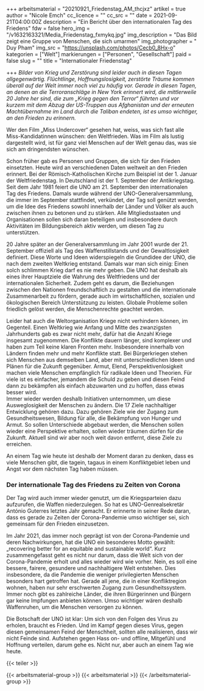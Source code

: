 +++
arbeitsmaterial = "20210921_Friedenstag_AM_thcjxz"
artikel = true
author = "Nicole Emch"
cc_licence = ""
cc_src = ""
date = 2021-09-21T04:00:00Z
description = "Ein Bericht über den internationalen Tag des Friedens"
fdw = false
hero_img = "/v1632163321/Media_Friedenstag_fxmykq.jpg"
img_description = "Das Bild zeigt eine Gruppe von Menschen, die sich umarmen"
img_photographer = " Duy Pham"
img_src = "https://unsplash.com/photos/Cecb0_8Hx-o"
kategorien = ["Welt"]
markierungen = ["Personen", "Gesellschaft"]
paid = false
slug = ""
title = "Internationaler Friedenstag"

+++
_Bilder von Krieg und Zerstörung sind leider auch in diesen Tagen allgegenwärtig. Flüchtlinge, Hoffnungslosigkeit, zerstörte Träume kommen überall auf der Welt immer noch viel zu häufig vor. Gerade in diesen Tagen, an denen an die Terroranschläge in New York erinnert wird, die mittlerweile 20 Jahre her sind, die zum „Krieg gegen den Terror“ führten und vor kurzem mit dem Abzug der US-Truppen aus Afghanistan und der erneuten Machtübernahme im Land durch die Taliban endeten, ist es umso wichtiger, an den Frieden zu erinnern._

Wer den Film „Miss Undercover“ gesehen hat, weiss, was sich fast alle Miss-Kandidatinnen wünschen: den Weltfrieden. Was im Film als lustig dargestellt wird, ist für ganz viel Menschen auf der Welt genau das, was sie sich am dringendsten wünschen.

Schon früher gab es Personen und Gruppen, die sich für den Frieden einsetzten. Heute wird an verschiedenen Daten weltweit an den Frieden erinnert. Bei der Römisch-Katholischen Kirche zum Beispiel ist der 1. Januar der Weltfriedenstag. In Deutschland ist der 1. September der Antikriegstag. Seit dem Jahr 1981 feiert die UNO am 21. September den internationalen Tag des Friedens. Damals wurde während der UNO-Generalversammlung, die immer im September stattfindet, verkündet, der Tag soll genützt werden, um die Idee des Friedens sowohl innerhalb der Länder und Völker als auch zwischen ihnen zu betonen und zu stärken. Alle Mitgliedsstaaten und Organisationen sollen sich daran beteiligen und insbesondere durch Aktivitäten im Bildungsbereich aktiv werden, um diesen Tag zu unterstützen.

20 Jahre später an der Generalversammlung im Jahr 2001 wurde der 21. September offiziell als Tag des Waffenstillstands und der Gewaltlosigkeit definiert. Diese Worte und Ideen widerspiegeln die Grundidee der UNO, die nach dem zweiten Weltkrieg entstand. Damals war man sich einig: Einen solch schlimmen Krieg darf es nie mehr geben. Die UNO hat deshalb als eines ihrer Hauptziele die Wahrung des Weltfriedens und der internationalen Sicherheit. Zudem geht es darum, die Beziehungen zwischen den Nationen freundschaftlich zu gestalten und die internationale Zusammenarbeit zu fördern, gerade auch im wirtschaftlichen, sozialen und ökologischen Bereich Unterstützung zu leisten. Globale Probleme sollen friedlich gelöst werden, die Menschenrechte geachtet werden.

Leider hat auch die Weltorganisation Kriege nicht verhindern können, im Gegenteil. Einen Weltkrieg wie Anfang und Mitte des zwanzigsten Jahrhunderts gab es zwar nicht mehr, dafür hat die Anzahl Kriege insgesamt zugenommen. Die Konflikte dauern länger, sind komplexer und haben zum Teil keine klaren Fronten mehr. Insbesondere innerhalb von Ländern finden mehr und mehr Konflikte statt. Bei Bürgerkriegen stehen sich Menschen aus demselben Land, aber mit unterschiedlichen Ideen und Plänen für die Zukunft gegenüber. Armut, Elend, Perspektivenlosigkeit machen viele Menschen empfänglich für radikale Ideen und Theorien. Für viele ist es einfacher, jemandem die Schuld zu geben und diesen Feind dann zu bekämpfen als einfach abzuwarten und zu hoffen, dass etwas besser wird.  
Immer wieder werden deshalb Initiativen unternommen, um diese Ausweglosigkeit der Menschen zu ändern. Die 17 Ziele nachhaltiger Entwicklung gehören dazu. Dazu gehören Ziele wie der Zugang zum Gesundheitswesen, Bildung für alle, die Bekämpfung von Hunger und Armut. So sollen Unterschiede abgebaut werden, die Menschen sollen wieder eine Perspektive erhalten, sollen wieder träumen dürfen für die Zukunft. Aktuell sind wir aber noch weit davon entfernt, diese Ziele zu erreichen.

An einem Tag wie heute ist deshalb der Moment daran zu denken, dass es viele Menschen gibt, die tagein, tagaus in einem Konfliktgebiet leben und Angst vor dem nächsten Tag haben müssen.

### Der internationale Tag des Friedens zu Zeiten von Corona

Der Tag wird auch immer wieder genutzt, um die Kriegsparteien dazu aufzurufen, die Waffen niederzulegen. So hat es UNO-Genrealsekretär António Guterres letztes Jahr gemacht. Er erinnerte in seiner Rede daran, dass es gerade zu Zeiten der Corona-Pandemie umso wichtiger sei, sich gemeinsam für den Frieden einzusetzen.

Im Jahr 2021, das immer noch geprägt ist von der Corona-Pandemie und deren Nachwirkungen, hat die UNO ein besonderes Motto gewählt: „recovering better for an equitable and sustainable world“. Kurz zusammengefasst geht es nicht nur darum, dass die Welt sich von der Corona-Pandemie erholt und alles wieder wird wie vorher. Nein, es soll eine bessere, fairere, gesundere und nachhaltigere Welt entstehen. Dies insbesondere, da die Pandemie die weniger privilegierten Menschen besonders hart getroffen hat. Gerade all jene, die in einer Konfliktregion wohnen, haben nur sehr erschwerten Zugang zum Gesundheitssystem. Immer noch gibt es zahlreiche Länder, die ihren Bürgerinnen und Bürgern gar keine Impfungen anbieten können. Umso wichtiger wären deshalb Waffenruhen, um die Menschen versorgen zu können.

Die Botschaft der UNO ist klar: Um sich von den Folgen des Virus zu erholen, braucht es Frieden. Und im Kampf gegen dieses Virus, gegen diesen gemeinsamen Feind der Menschheit, sollten alle realisieren, dass wir nicht Feinde sind. Aufstehen gegen Hass on- und offline, Mitgefühl und Hoffnung verteilen, darum gehe es. Nicht nur, aber auch an einem Tag wie heute.

{{< teiler >}}

{{< arbeitsmaterial-group >}}
{{< arbeitsmaterial >}}
{{< /arbeitsmaterial-group >}}